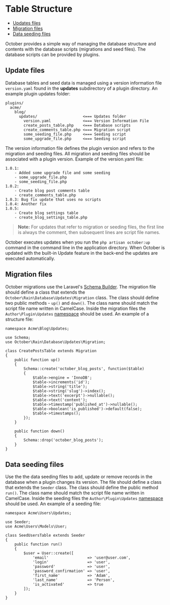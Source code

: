 # Table Structure

- [Updates files](#update-files)
- [Migration files](#migration-files)
- [Data seeding files](#data-seeding-files)

October provides a simple way of managing the database structure and contents with the database scripts (migrations and seed files). The database scripts can be provided by plugins.

<a name="update-files" class="anchor" href="#update-files"></a>
## Update files

Database tables and seed data is managed using a version information file `version.yaml` found in the **updates** subdirectory of a plugin directory. An example plugin updates folder:

    plugins/
      acme/
        blog/
          updates/                    <=== Updates folder
            version.yaml              <=== Version Information File
            create_posts_table.php    <=== Database scripts
            create_comments_table.php <=== Migration script
            some_seeding_file.php     <=== Seeding script
            some_upgrade_file.php     <=== Seeding script

The version information file defines the plugin version and refers to the migration and seeding files. All migration and seeding files should be associated with a plugin version. Example of the version.yaml file:

    1.0.1:
        - Added some upgrade file and some seeding
        - some_upgrade_file.php
        - some_seeding_file.php
    1.0.2:
        - Create blog post comments table
        - create_comments_table.php
    1.0.3: Bug fix update that uses no scripts
    1.0.4: Another fix
    1.0.5: 
        - Create blog settings table
        - create_blog_settings_table.php

> **Note:** For updates that refer to migration or seeding files, the first line is always the comment, then subsequent lines are script file names.

October executes updates when you run the `php artisan october:up` command in the command line in the application directory. When October is updated with the built-in Update feature in the back-end the updates are executed automatically.

<a name="migration-files" class="anchor" href="#migration-files"></a>
## Migration files

October migrations use the Laravel's [Schema Builder](http://laravel.com/docs/schema). The migration file should define a class that extends the `October\Rain\Database\Updates\Migration` class. The class should define two public methods - `up()` and `down()`.  The class name should match the script file name written in CamelCase. Inside the migration files the `Author\Plugin\Updates` [namespace](../plugin/registration#namespaces) should be used. An example of a structure file:

    namespace Acme\Blog\Updates;

    use Schema;
    use October\Rain\Database\Updates\Migration;

    class CreatePostsTable extends Migration
    {
        public function up()
        {
            Schema::create('october_blog_posts', function($table)
            {
                $table->engine = 'InnoDB';
                $table->increments('id');
                $table->string('title');
                $table->string('slug')->index();
                $table->text('excerpt')->nullable();
                $table->text('content');
                $table->timestamp('published_at')->nullable();
                $table->boolean('is_published')->default(false);
                $table->timestamps();
            });
        }

        public function down()
        {
            Schema::drop('october_blog_posts');
        }
    }

<a name="data-seeding-files" class="anchor" href="#data-seeding-files"></a>
## Data seeding files

Use the the data seeding files to add, update or remove records in the database when a plugin changes its version. The file should define a class that extends the `Seeder` class. The class should define the public method `run()`. The class name should match the script file name written in CamelCase. Inside the seeding files the `Author\Plugin\Updates` [namespace](../plugin/registration#namespaces) should be used. An example of a seeding file:

    namespace Acme\Users\Updates;

    use Seeder;
    use Acme\Users\Models\User;

    class SeedUsersTable extends Seeder
    {
        public function run()
        {
            $user = User::create([
                'email'                 => 'user@user.com',
                'login'                 => 'user',
                'password'              => 'user',
                'password_confirmation' => 'user',
                'first_name'            => 'Adam',
                'last_name'             => 'Person',
                'is_activated'          => true
            ]);
        }
    }
